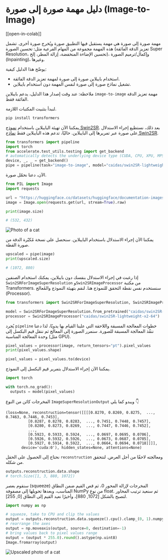 <!--Copyright 2023 The HuggingFace Team. All rights reserved.

Licensed under the Apache License, Version 2.0 (the "License"); you may not use this file except in compliance with
the License. You may obtain a copy of the License at

http://www.apache.org/licenses/LICENSE-2.0

Unless required by applicable law or agreed to in writing, software distributed under the License is distributed on
an "AS IS" BASIS, WITHOUT WARRANTIES OR CONDITIONS OF ANY KIND, either express or implied. See the License for the
specific language governing permissions and limitations under the License.

⚠️ Note that this file is in Markdown but contain specific syntax for our doc-builder (similar to MDX) that may not be
rendered properly in your Markdown viewer.

-->

# دليل مهمة صورة إلى صورة (Image-to-Image)

[[open-in-colab]]

مهمة صورة إلى صورة هي مهمة يستقبل فيها التطبيق صورة ويُخرج صورة أخرى. تشمل هذه المهمة مجموعة من المهام الفرعية مثل: تحسين الصورة (تعزيز الدقة الفائقة Super Resolution، تحسين الإضاءة المنخفضة، إزالة المطر، إلخ)، وإكمال/ترميم الصورة (Inpainting)، وغيرها.

يوضّح هذا الدليل كيفية:
- استخدام بايبلاين صورة إلى صورة لمهمة تعزيز الدقة الفائقة.
- تشغيل نماذج صورة إلى صورة لنفس المهمة دون استخدام بايبلاين.

ملاحظة: عند وقت إصدار هذا الدليل، يدعم بايبلاين `image-to-image` مهمة تعزيز الدقة الفائقة فقط.

لنبدأ بتثبيت المكتبات اللازمة.

```bash
pip install transformers
```

يمكننا الآن تهيئة البايبلاين باستخدام [نموذج Swin2SR](https://huggingface.co/caidas/swin2SR-lightweight-x2-64). بعد ذلك، نستطيع إجراء الاستدلال على صورة عبر تمريرها إلى البايبلاين. حاليًا، تدعم هذه البايبلاين فقط [نماذج Swin2SR](https://huggingface.co/models?sort=trending&search=swin2sr).

```python
from transformers import pipeline
import torch
from accelerate.test_utils.testing import get_backend
# automatically detects the underlying device type (CUDA, CPU, XPU, MPS, etc.)
device, _, _ = get_backend()
pipe = pipeline(task="image-to-image", model="caidas/swin2SR-lightweight-x2-64", device=device)
```

الآن، دعنا نحمّل صورة.

```python
from PIL import Image
import requests

url = "https://huggingface.co/datasets/huggingface/documentation-images/resolve/main/transformers/tasks/cat.jpg"
image = Image.open(requests.get(url, stream=True).raw)

print(image.size)
```
```bash
# (532, 432)
```
<div class="flex justify-center">
     <img src="https://huggingface.co/datasets/huggingface/documentation-images/resolve/main/transformers/tasks/cat.jpg" alt="Photo of a cat"/>
</div>

يمكننا الآن إجراء الاستدلال باستخدام البايبلاين. سنحصل على نسخة مُكبّرة الدقة من صورة القطة.

```python
upscaled = pipe(image)
print(upscaled.size)
```
```bash
# (1072, 880)
```

إذا رغبت في إجراء الاستدلال بنفسك دون بايبلاين، يمكنك استخدام الصنفين `Swin2SRForImageSuperResolution` و`Swin2SRImageProcessor` من مكتبة Transformers. سنستخدم نفس نقطة التحقق للنموذج هنا. لنقم بتهيئة النموذج والمُعالج (Processor).

```python
from transformers import Swin2SRForImageSuperResolution, Swin2SRImageProcessor 

model = Swin2SRForImageSuperResolution.from_pretrained("caidas/swin2SR-lightweight-x2-64").to(device)
processor = Swin2SRImageProcessor("caidas/swin2SR-lightweight-x2-64")
```

يُجرد `pipeline` خطوات المعالجة المسبقة واللاحقة التي علينا القيام بها يدويًا، لذا دعنا ننفّذ المعالجة المسبقة للصورة. سنمرر الصورة إلى المعالج ثم ننقل قيم البكسل إلى وحدة المعالجة المناسبة (مثل GPU).

```python
pixel_values = processor(image, return_tensors="pt").pixel_values
print(pixel_values.shape)

pixel_values = pixel_values.to(device)
```

يمكننا الآن إجراء الاستدلال بتمرير قيم البكسل إلى النموذج.

```python
import torch

with torch.no_grad():
  outputs = model(pixel_values)
```
المخرجات كائن من النوع `ImageSuperResolutionOutput` ويبدو كما يلي 👇

```
(loss=None, reconstruction=tensor([[[[0.8270, 0.8269, 0.8275,  ..., 0.7463, 0.7446, 0.7453],
          [0.8287, 0.8278, 0.8283,  ..., 0.7451, 0.7448, 0.7457],
          [0.8280, 0.8273, 0.8269,  ..., 0.7447, 0.7446, 0.7452],
          ...,
          [0.5923, 0.5933, 0.5924,  ..., 0.0697, 0.0695, 0.0706],
          [0.5926, 0.5932, 0.5926,  ..., 0.0673, 0.0687, 0.0705],
          [0.5927, 0.5914, 0.5922,  ..., 0.0664, 0.0694, 0.0718]]]],
       device='cuda:0'), hidden_states=None, attentions=None)
```
نحتاج إلى الحصول على الحقل `reconstruction` ومعالجته لاحقًا من أجل العرض. لنتحقق من شكله.

```python
outputs.reconstruction.data.shape
# torch.Size([1, 3, 880, 1072])
```

سنقوم بعصر (squeeze) المخرجات لإزالة المحور 0، ثم قص القيم ضمن النطاق المناسب، وبعدها تحويلها إلى مصفوفة NumPy من نوع float. ثم سنعيد ترتيب المحاور لتصبح بالشكل [1072, 880]، وأخيرًا نعيد القيم إلى النطاق [0, 255].

```python
import numpy as np

# squeeze, take to CPU and clip the values
output = outputs.reconstruction.data.squeeze().cpu().clamp_(0, 1).numpy()
# rearrange the axes
output = np.moveaxis(output, source=0, destination=-1)
# bring values back to pixel values range
output = (output * 255.0).round().astype(np.uint8)
Image.fromarray(output)
```
<div class="flex justify-center">
     <img src="https://huggingface.co/datasets/huggingface/documentation-images/resolve/main/transformers/tasks/cat_upscaled.png" alt="Upscaled photo of a cat"/>
</div>
